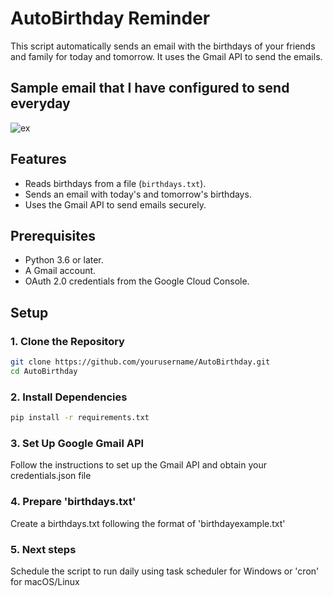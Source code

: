 # AutoBirthday Reminder

This script automatically sends an email with the birthdays of your friends and family for today and tomorrow. It uses the Gmail API to send the emails.

## Sample email that I have configured to send everyday

![ex](https://github.com/user-attachments/assets/cd83c793-2afd-4f77-b739-baa8bf340369)

## Features

- Reads birthdays from a file (`birthdays.txt`).
- Sends an email with today's and tomorrow's birthdays.
- Uses the Gmail API to send emails securely.

## Prerequisites

- Python 3.6 or later.
- A Gmail account.
- OAuth 2.0 credentials from the Google Cloud Console.

## Setup

### 1. Clone the Repository

```sh
git clone https://github.com/yourusername/AutoBirthday.git
cd AutoBirthday
```

### 2. Install Dependencies

```sh
pip install -r requirements.txt
```

### 3. Set Up Google Gmail API
Follow the instructions to set up the Gmail API and obtain your credentials.json file 

### 4. Prepare 'birthdays.txt'
Create a birthdays.txt following the format of 'birthdayexample.txt'

### 5. Next steps
Schedule the script to run daily using task scheduler for Windows or 'cron' for macOS/Linux

